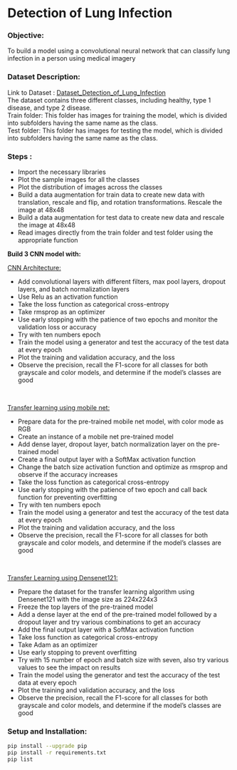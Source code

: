 # Detection of Lung Infection

### Objective:
To build a model using a convolutional neural network that can classify lung infection in a person using medical imagery

### Dataset Description:

Link to Dataset : <a href="https://shorturl.at/nrSV4" target="_blank">Dataset_Detection_of_Lung_Infection</a>
<BR>
The dataset contains three different classes, including healthy, type 1 disease, and type 2 disease.
<BR>
Train folder: This folder has images for training the model, which is divided into subfolders having the same name as the class.<BR>
Test folder: This folder has images for testing the model, which is divided into subfolders having the same name as the class.<BR>

### Steps :
- Import the necessary libraries
- Plot the sample images for all the classes
- Plot the distribution of images across the classes
- Build a data augmentation for train data to create new data with translation, rescale and flip, and rotation transformations. Rescale the image at 48x48
- Build a data augmentation for test data to create new data and rescale the image at 48x48
- Read images directly from the train folder and test folder using the appropriate function

<B>Build 3 CNN model with:</B>

<ins> CNN Architecture: </ins>

- Add convolutional layers with different filters, max pool layers, dropout layers, and batch normalization layers
- Use Relu as an activation function
- Take the loss function as categorical cross-entropy
- Take rmsprop as an optimizer
- Use early stopping with the patience of two epochs and monitor the validation loss or accuracy
- Try with ten numbers epoch
- Train the model using a generator and test the accuracy of the test data at every epoch
- Plot the training and validation accuracy, and the loss
- Observe the precision, recall the F1-score for all classes for both grayscale and color models, and determine if the model’s classes are good
<BR>

<ins>Transfer learning using mobile net:</ins>
<BR>
- Prepare data for the pre-trained mobile net model, with color mode as RGB
- Create an instance of a mobile net pre-trained model
- Add dense layer, dropout layer, batch normalization layer on the pre-trained model
- Create a final output layer with a SoftMax activation function
- Change the batch size activation function and optimize as rmsprop and observe if the accuracy increases
- Take the loss function as categorical cross-entropy
- Use early stopping with the patience of two epoch and call back function for preventing overfitting
- Try with ten numbers epoch
- Train the model using a generator and test the accuracy of the test data at every epoch
- Plot the training and validation accuracy, and the loss
- Observe the precision, recall the F1-score for all classes for both grayscale
and color models, and determine if the model’s classes are good
<BR>

<ins>Transfer Learning using Densenet121:</ins>
<BR>
- Prepare the dataset for the transfer learning algorithm using Densenet121 with the image size as 224x224x3
- Freeze the top layers of the pre-trained model
- Add a dense layer at the end of the pre-trained model followed by a dropout layer and try various combinations to get an accuracy
- Add the final output layer with a SoftMax activation function
- Take loss function as categorical cross-entropy
- Take Adam as an optimizer
- Use early stopping to prevent overfitting
- Try with 15 number of epoch and batch size with seven, also try various values to see the impact on results
- Train the model using the generator and test the accuracy of the test data at every epoch
- Plot the training and validation accuracy, and the loss
- Observe the precision, recall the F1-score for all classes for both grayscale
and color models, and determine if the model’s classes are good

### Setup and Installation:
```bash
pip install --upgrade pip
pip install -r requirements.txt
pip list
```
